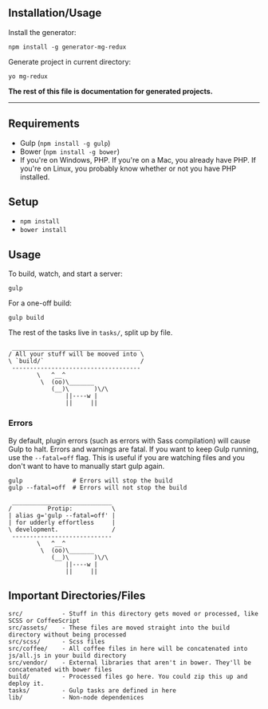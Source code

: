 ## Installation/Usage

Install the generator:

```
npm install -g generator-mg-redux
```

Generate project in current directory:

```
yo mg-redux
```

**The rest of this file is documentation for generated projects.**

---

## Requirements

- Gulp (`npm install -g gulp`)
- Bower (`npm install -g bower`)
- If you're on Windows, PHP. If you're on a Mac, you already have PHP. If you're on Linux, you probably know whether or not you have PHP installed.

## Setup

- `npm install`
- `bower install`

## Usage

To build, watch, and start a server:

```
gulp
```

For a one-off build:

```
gulp build
```

The rest of the tasks live in `tasks/`, split up by file.

```
 ____________________________________ 
/ All your stuff will be mooved into \
\ `build/`                           /
 ------------------------------------ 
        \   ^__^
         \  (oo)\_______
            (__)\       )\/\
                ||----w |
                ||     ||
```

### Errors

By default, plugin errors (such as errors with Sass compilation) will cause
Gulp to halt. Errors and warnings are fatal. If you want to keep Gulp running,
use the `--fatal=off` flag. This is useful if you are watching files and you
don't want to have to manually start gulp again.

```
gulp              # Errors will stop the build
gulp --fatal=off  # Errors will not stop the build
```

```
 ____________________________ 
/          Protip:           \
| alias g='gulp --fatal=off' |
| for udderly effortless     |
\ development.               /
 ---------------------------- 
        \   ^__^
         \  (oo)\_______
            (__)\       )\/\
                ||----w |
                ||     ||
```

## Important Directories/Files

```
src/           - Stuff in this directory gets moved or processed, like SCSS or CoffeeScript
src/assets/    - These files are moved straight into the build directory without being processed
src/scss/      - Scss files
src/coffee/    - All coffee files in here will be concatenated into js/all.js in your build directory
src/vendor/    - External libraries that aren't in bower. They'll be concatenated with bower files
build/         - Processed files go here. You could zip this up and deploy it.
tasks/         - Gulp tasks are defined in here
lib/           - Non-node dependenices
```
